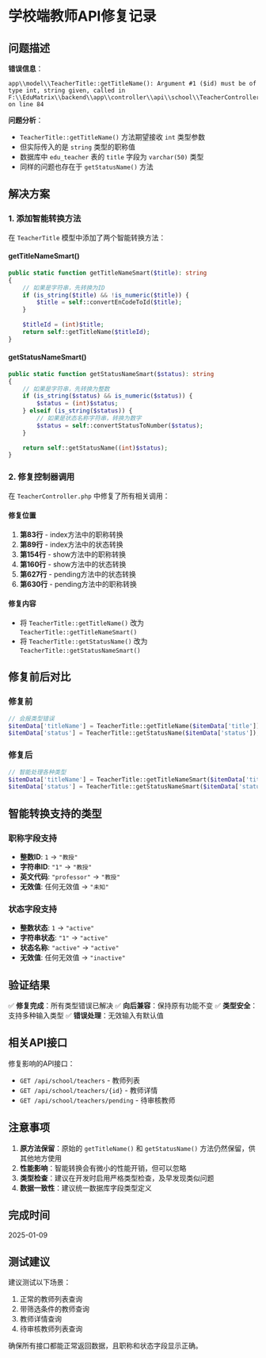 # 学校端教师API修复记录

## 问题描述

**错误信息**：
```
app\\model\\TeacherTitle::getTitleName(): Argument #1 ($id) must be of type int, string given, called in F:\\EduMatrix\\backend\\app\\controller\\api\\school\\TeacherController.php on line 84
```

**问题分析**：
- `TeacherTitle::getTitleName()` 方法期望接收 `int` 类型参数
- 但实际传入的是 `string` 类型的职称值
- 数据库中 `edu_teacher` 表的 `title` 字段为 `varchar(50)` 类型
- 同样的问题也存在于 `getStatusName()` 方法

## 解决方案

### 1. 添加智能转换方法

在 `TeacherTitle` 模型中添加了两个智能转换方法：

#### getTitleNameSmart()
```php
public static function getTitleNameSmart($title): string
{
    // 如果是字符串，先转换为ID
    if (is_string($title) && !is_numeric($title)) {
        $title = self::convertEnCodeToId($title);
    }
    
    $titleId = (int)$title;
    return self::getTitleName($titleId);
}
```

#### getStatusNameSmart()
```php
public static function getStatusNameSmart($status): string
{
    // 如果是字符串，先转换为整数
    if (is_string($status) && is_numeric($status)) {
        $status = (int)$status;
    } elseif (is_string($status)) {
        // 如果是状态名称字符串，转换为数字
        $status = self::convertStatusToNumber($status);
    }
    
    return self::getStatusName((int)$status);
}
```

### 2. 修复控制器调用

在 `TeacherController.php` 中修复了所有相关调用：

#### 修复位置
1. **第83行** - index方法中的职称转换
2. **第89行** - index方法中的状态转换
3. **第154行** - show方法中的职称转换
4. **第160行** - show方法中的状态转换
5. **第627行** - pending方法中的状态转换
6. **第630行** - pending方法中的职称转换

#### 修复内容
- 将 `TeacherTitle::getTitleName()` 改为 `TeacherTitle::getTitleNameSmart()`
- 将 `TeacherTitle::getStatusName()` 改为 `TeacherTitle::getStatusNameSmart()`

## 修复前后对比

### 修复前
```php
// 会报类型错误
$itemData['titleName'] = TeacherTitle::getTitleName($itemData['title']);
$itemData['status'] = TeacherTitle::getStatusName($itemData['status']);
```

### 修复后
```php
// 智能处理各种类型
$itemData['titleName'] = TeacherTitle::getTitleNameSmart($itemData['title']);
$itemData['status'] = TeacherTitle::getStatusNameSmart($itemData['status']);
```

## 智能转换支持的类型

### 职称字段支持
- **整数ID**: `1` → `"教授"`
- **字符串ID**: `"1"` → `"教授"`
- **英文代码**: `"professor"` → `"教授"`
- **无效值**: 任何无效值 → `"未知"`

### 状态字段支持
- **整数状态**: `1` → `"active"`
- **字符串状态**: `"1"` → `"active"`
- **状态名称**: `"active"` → `"active"`
- **无效值**: 任何无效值 → `"inactive"`

## 验证结果

✅ **修复完成**：所有类型错误已解决
✅ **向后兼容**：保持原有功能不变
✅ **类型安全**：支持多种输入类型
✅ **错误处理**：无效输入有默认值

## 相关API接口

修复影响的API接口：
- `GET /api/school/teachers` - 教师列表
- `GET /api/school/teachers/{id}` - 教师详情
- `GET /api/school/teachers/pending` - 待审核教师

## 注意事项

1. **原方法保留**：原始的 `getTitleName()` 和 `getStatusName()` 方法仍然保留，供其他地方使用
2. **性能影响**：智能转换会有微小的性能开销，但可以忽略
3. **类型检查**：建议在开发时启用严格类型检查，及早发现类似问题
4. **数据一致性**：建议统一数据库字段类型定义

## 完成时间

2025-01-09

## 测试建议

建议测试以下场景：
1. 正常的教师列表查询
2. 带筛选条件的教师查询
3. 教师详情查询
4. 待审核教师列表查询

确保所有接口都能正常返回数据，且职称和状态字段显示正确。 